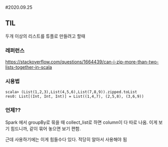 #2020.09.25
## TIL
두개 이상의 리스트를 튜플로 만들려고 할때
### 레퍼런스
https://stackoverflow.com/questions/1664439/can-i-zip-more-than-two-lists-together-in-scala
### 시용법
```
scala> (List(1,2,3),List(4,5,6),List(7,8,9)).zipped.toList
res0: List[(Int, Int, Int)] = List((1,4,7), (2,5,8), (3,6,9))
```
### 언제??
Spark 에서 groupBy로 묶을 때 collect_list로 하면 column이 다 따로 나옴. 이게 보기 힘드니까, 같이 묶어 놓으면 보기 편함.

근데 사용하기에는 이게 힘들수다 있다. 적당히 알아서 사용해야 됨